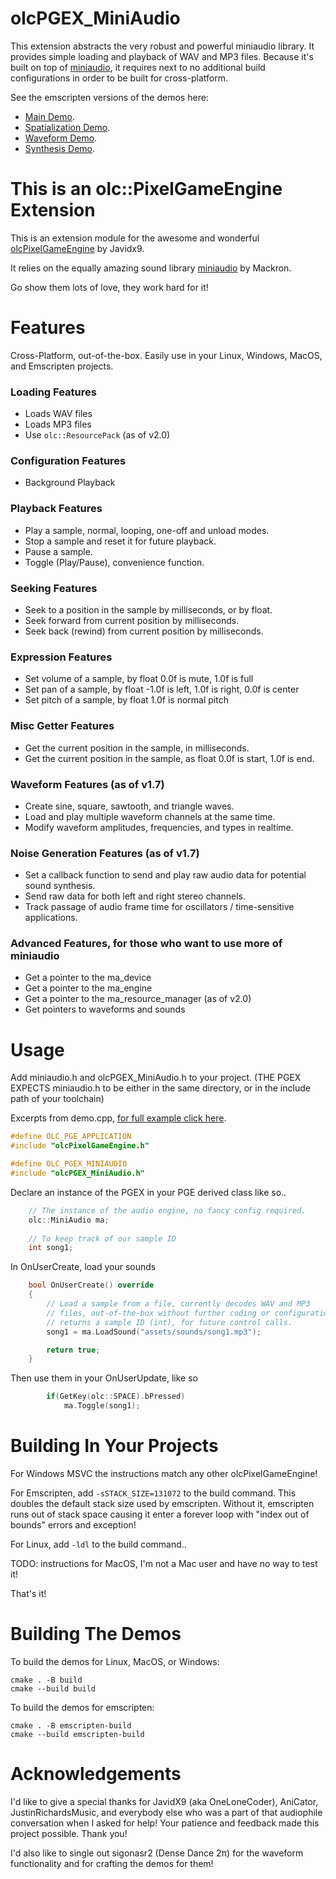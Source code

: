 # olcPGEX_MiniAudio

This extension abstracts the very robust and powerful miniaudio
library. It provides simple loading and playback of WAV and MP3
files. Because it's built on top of [miniaudio](https://miniaud.io), it requires next
to no additional build configurations in order to be built
for cross-platform.

See the emscripten versions of the demos here:
* [Main Demo](https://www.moros1138.com/demos/olcPGEX_MiniAudio/).
* [Spatialization Demo](https://www.moros1138.com/demos/olcPGEX_MiniAudio/demo_spatialization.html).
* [Waveform Demo](https://www.moros1138.com/demos/olcPGEX_MiniAudio/demo_waveform.html).
* [Synthesis Demo](https://www.moros1138.com/demos/olcPGEX_MiniAudio/demo_synthesis.html).

# This is an olc::PixelGameEngine Extension

This is an extension module for the awesome and wonderful [olcPixelGameEngine](https://github.com/OneLoneCoder/olcPixelGameEngine) by Javidx9.

It relies on the equally amazing sound library [miniaudio](https://miniaud.io) by Mackron.

Go show them lots of love, they work hard for it!

# Features

Cross-Platform, out-of-the-box. Easily use in your Linux, Windows, MacOS, and Emscripten projects.

### Loading Features
* Loads WAV files
* Loads MP3 files
* Use ``olc::ResourcePack`` (as of v2.0)

### Configuration Features
* Background Playback

### Playback Features
* Play a sample, normal, looping, one-off and unload modes.
* Stop a sample and reset it for future playback.
* Pause a sample.
* Toggle (Play/Pause), convenience function.

### Seeking Features
* Seek to a position in the sample by milliseconds, or by float.
* Seek forward from current position by milliseconds.
* Seek back (rewind) from current position by milliseconds.

### Expression Features
* Set volume of a sample, by float 0.0f is mute, 1.0f is full
* Set pan of a sample, by float -1.0f is left, 1.0f is right, 0.0f is center
* Set pitch of a sample, by float 1.0f is normal pitch

### Misc Getter Features
* Get the current position in the sample, in milliseconds.
* Get the current position in the sample, as float 0.0f is start, 1.0f is end.

### Waveform Features (as of v1.7)
* Create sine, square, sawtooth, and triangle waves.
* Load and play multiple waveform channels at the same time.
* Modify waveform amplitudes, frequencies, and types in realtime.

### Noise Generation Features (as of v1.7)
* Set a callback function to send and play raw audio data for potential sound synthesis.
* Send raw data for both left and right stereo channels.
* Track passage of audio frame time for oscillators / time-sensitive applications.

###  Advanced Features, for those who want to use more of miniaudio
* Get a pointer to the ma_device
* Get a pointer to the ma_engine
* Get a pointer to the ma_resource_manager (as of v2.0)
* Get pointers to waveforms and sounds

# Usage

Add miniaudio.h and olcPGEX_MiniAudio.h to your project. (THE PGEX EXPECTS miniaudio.h to be either in the same directory, or in the include path of your toolchain)

Excerpts from demo.cpp, [for full example click here](demo/demo.cpp).


```cpp
#define OLC_PGE_APPLICATION
#include "olcPixelGameEngine.h"

#define OLC_PGEX_MINIAUDIO
#include "olcPGEX_MiniAudio.h"
```

Declare an instance of the PGEX in your PGE derived class like so..

```cpp
    // The instance of the audio engine, no fancy config required.
    olc::MiniAudio ma;
    
    // To keep track of our sample ID
    int song1;
```

In OnUserCreate, load your sounds

```cpp
    bool OnUserCreate() override
    {
        // Load a sample from a file, currently decodes WAV and MP3
        // files, out-of-the-box without further coding or configuration.
        // returns a sample ID (int), for future control calls.
        song1 = ma.LoadSound("assets/sounds/song1.mp3");

        return true;
    }
```

Then use them in your OnUserUpdate, like so

```cpp
        if(GetKey(olc::SPACE).bPressed)
            ma.Toggle(song1);
```
# Building In Your Projects

For Windows MSVC the instructions match any other olcPixelGameEngine!

For Emscripten, add ``-sSTACK_SIZE=131072`` to the build command. This doubles the default stack size used by emscripten. Without it, emscripten runs out of stack space causing it enter a forever loop with "index out of bounds" errors and exception!

For Linux, add ``-ldl`` to the build command..

TODO: instructions for MacOS, I'm not a Mac user and have no way to test it!

That's it!

# Building The Demos

To build the demos for Linux, MacOS, or Windows:
```
cmake . -B build
cmake --build build
```

To build the demos for emscripten:

```
cmake . -B emscripten-build
cmake --build emscripten-build
```

# Acknowledgements

I'd like to give a special thanks for JavidX9 (aka OneLoneCoder), AniCator, JustinRichardsMusic, and everybody else who was a part of that audiophile conversation when I asked for help! Your patience and feedback made this project possible. Thank you!

I'd also like to single out sigonasr2 (Dense Dance 2π) for the waveform functionality and for crafting the demos for them!
